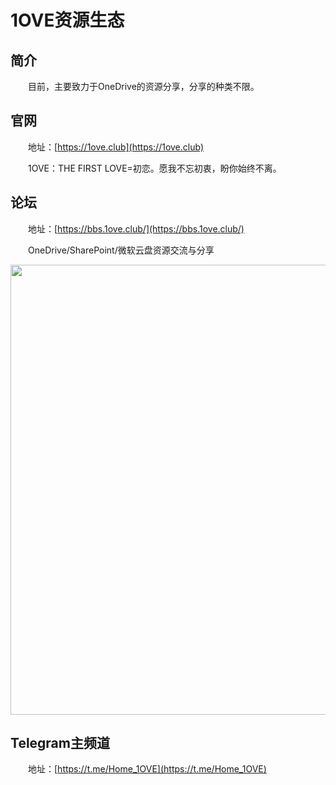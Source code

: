 # 1OVE资源生态

## 简介

&emsp;&emsp;目前，主要致力于OneDrive的资源分享，分享的种类不限。

## 官网

&emsp;&emsp;地址：[https://1ove.club](https://1ove.club)

&emsp;&emsp;1OVE：THE FIRST LOVE=初恋。愿我不忘初衷，盼你始终不离。

## 论坛

&emsp;&emsp;地址：[https://bbs.1ove.club/](https://bbs.1ove.club/)

&emsp;&emsp;OneDrive/SharePoint/微软云盘资源交流与分享

<img src="https://cdn.jsdelivr.net/gh/qiantigers/onetu/20210810213140.png" width=720 />

## Telegram主频道

&emsp;&emsp;地址：[https://t.me/Home_1OVE](https://t.me/Home_1OVE)
